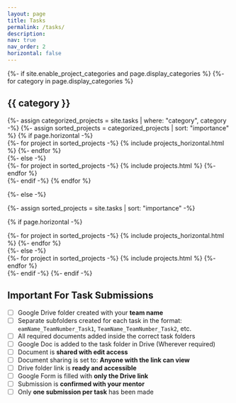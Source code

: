 ```yaml
---
layout: page
title: Tasks
permalink: /tasks/
description:
nav: true
nav_order: 2
horizontal: false
---
```

<!-- pages/projects.md -->

<div class="projects">
{%- if site.enable_project_categories and page.display_categories %}
  <!-- Display categorized projects -->
  {%- for category in page.display_categories %}
  <h2 class="category">{{ category }}</h2>
  {%- assign categorized_projects = site.tasks | where: "category", category -%}
  {%- assign sorted_projects = categorized_projects | sort: "importance" %}
  <!-- Generate cards for each project -->
  {% if page.horizontal -%}
  <div class="container">
    <div class="row row-cols-2">
    {%- for project in sorted_projects -%}
      {% include projects_horizontal.html %}
    {%- endfor %}
    </div>
  </div>
  {%- else -%}
  <div class="grid">
    {%- for project in sorted_projects -%}
      {% include projects.html %}
    {%- endfor %}
  </div>
  {%- endif -%}
  {% endfor %}

{%- else -%}

<!-- Display projects without categories -->

{%- assign sorted_projects = site.tasks | sort: "importance" -%}

  <!-- Generate cards for each project -->

{% if page.horizontal -%}

  <div class="container">
    <div class="row row-cols-2">
    {%- for project in sorted_projects -%}
      {% include projects_horizontal.html %}
    {%- endfor %}
    </div>
  </div>
  {%- else -%}
  <div class="grid">
    {%- for project in sorted_projects -%}
      {% include projects.html %}
    {%- endfor %}
  </div>
  {%- endif -%}
{%- endif -%}
</div>


## Important For Task Submissions

- [ ] Google Drive folder created with your **team name**
- [ ] Separate subfolders created for each task in the format: `eamName_TeamNumber_Task1`, `TeamName_TeamNumber_Task2`, etc.
- [ ] All required documents added inside the correct task folders
- [ ] Google Doc is added to the task folder in Drive (Wherever required)
- [ ] Document is **shared with edit access**
- [ ] Document sharing is set to: **Anyone with the link can view**
- [ ] Drive folder link is **ready and accessible**
- [ ] Google Form is filled with **only the Drive link**
- [ ] Submission is **confirmed with your mentor**
- [ ] Only **one submission per task** has been made
